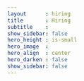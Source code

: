 ```yaml
---
layout      : hiring
title       : Hiring
subtitle    :
show_sidebar: false
hero_height : is-small
hero_image  :
hero_align  : center 
hero_darken : false
show_sidebar: false
---
```

